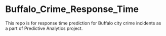 # Buffalo_Crime_Response_Time
This repo is for response time prediction for Buffalo city crime incidents as a part of Predictive Analytics project.
